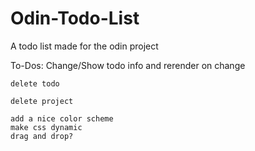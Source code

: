 # Odin-Todo-List
A todo list made for the odin project

To-Dos:
    Change/Show todo info and rerender on change

    delete todo

    delete project

    add a nice color scheme
    make css dynamic
    drag and drop?

    
